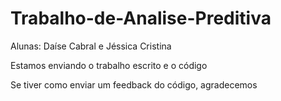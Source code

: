 # Trabalho-de-Analise-Preditiva
Alunas: Daíse Cabral e Jéssica Cristina


Estamos enviando o trabalho escrito e o código



Se tiver como enviar um feedback do código, agradecemos

